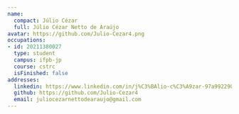 ```yaml
---
name:
  compact: Júlio Cézar
  full: Júlio Cézar Netto de Araújo
avatar: https://github.com/Julio-Cezar4.png
occupations:
- id: 20211380027
  type: student
  campus: ifpb-jp
  course: cstrc
  isFinished: false
addresses:
  linkedin: https://www.linkedin.com/in/j%C3%BAlio-c%C3%A9zar-97a992290/
  github: https://github.com/Julio-Cezar4
  email: juliocezarnettodearaujo@gmail.com
---
```

